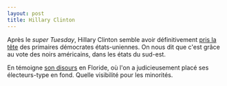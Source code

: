 ```yaml
---
layout: post
title: Hillary Clinton
---
```

Après le _super Tuesday_, Hillary Clinton semble avoir définitivement
[pris la tête](http://www.lemonde.fr/les-decodeurs/article/2016/02/02/election-presidentielle-americaine-qui-est-en-tete-de-la-primaire-democrate_4857630_4355770.html)
des primaires démocrates états-uniennes. On nous dit que c'est grâce au
vote des noirs américains, dans les états du sud-est.

En témoigne [son disours](https://www.youtube.com/watch?v=UrHKKLPgpE4)
en Floride, où l'on a judicieusement placé ses électeurs-type en fond.
Quelle visibilité pour les minorités.
